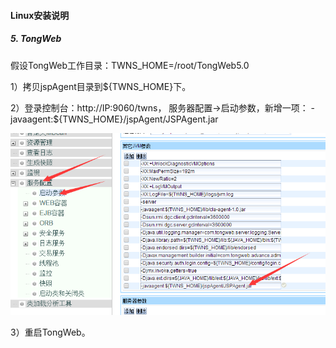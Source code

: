 #### Linux安装说明
##### 5. TongWeb
假设TongWeb工作目录：TWNS_HOME=/root/TongWeb5.0

1）拷贝jspAgent目录到${TWNS_HOME}下。

2）登录控制台：http://IP:9060/twns， 服务器配置->启动参数，新增一项：
-javaagent:${TWNS_HOME}/jspAgent/JSPAgent.jar

![](/assets/Linux_Tongweb_1.png)

3）重启TongWeb。

